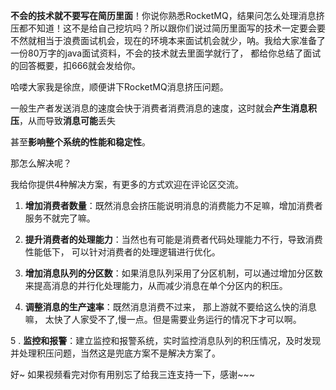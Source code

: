 **不会的技术就不要写在简历里面**！你说你熟悉RocketMQ，结果问怎么处理消息挤压都不知道！这不是给自己挖坑吗？所以跟你们说过简历里面写的技术一定要会要不然就相当于浪费面试机会，现在的环境本来面试机会就少，呐。我给大家准备了一份80万字的java面试资料，不会的技术就去里面学就行了， 都给你总结了面试的回答概要，扣666就会发给你。  



哈喽大家我是徐庶，顺便讲下RocketMQ消息挤压问题。  
  
 一般生产者发送消息的速度会快于消费者消费消息的速度，这时就会**产生消息积压**，从而导致**消息可能**丢失

甚至**影响整个系统的性能和稳定性**。

那怎么解决呢？

 我给你提供4种解决方案，有更多的方式欢迎在评论区交流。



1. **增加消费者数量**：既然消息会挤压能说明消息的消费能力不足嘛，增加消费者服务不就完了嘛。
2. **提升消费者的处理能力**：当然也有可能是消费者代码处理能力不行，导致消费性能低下， 可以针对消费者的处理逻辑进行优化。



3. **增加消息队列的分区数**：如果消息队列采用了分区机制，可以通过增加分区数来提高消息的并行化处理能力，从而减少消息在单个分区内的积压。
4. **调整消息的生产速率**：既然消息消费不过来， 那上游就不要给这么快的消息嘛， 太快了人家受不了,慢一点。但是需要业务运行的情况下才可以啊。

5 . **监控和报警**：建立监控和报警系统，实时监控消息队列的积压情况，及时发现并处理积压问题，当然这是兜底方案不是解决方案了。



好~ 如果视频看完对你有用别忘了给我三连支持一下，感谢~~~


